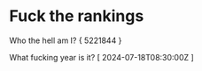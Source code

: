 # Fuck the rankings

Who the hell am I?
{ 5221844 }

What fucking year is it?
[ 2024-07-18T08:30:00Z ]
